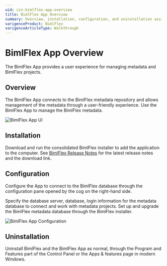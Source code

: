 ```yaml
---
uid: zzz-bimlflex-app-overview
title: BimlFlex App Overview
summary: Overview, installation, configuration, and uninstallation assistance for BimlFlex
varigenceProduct: BimlFlex
varigenceArticleType: Walkthrough
---
```

# BimlFlex App Overview

<!-- TODO: Delete -->

The BimlFlex App provides a user experience for managing metadata and BimlFlex projects.

## Overview

The BimlFlex App connects to the BimlFlex metadata repository and allows management of the metadata through a user-friendly experience. Use the BimlFlex App to manage the BimlFlex metadata.

![BimlFlex App UI](../user-guide/images/bimlflex-ss-app-startscreen.png)

## Installation

Download and run the consolidated BimlFlex installer to add the application to the computer. See [BimlFlex Release Notes](xref:bimlflex-release-notes) for the latest release notes and the download link.

## Configuration

Configure the App to connect to the BimlFlex database through the configuration pane opened by the cog on the right-hand side.

Specify the database server, database, login information for the metadata database to connect and work with metadata projects. Set up and upgrade the BimlFlex metadata database through the BimlFlex installer.

![BimlFlex App Configuration](../user-guide/images/bimlflex-ss-app-configure-connection.png)

## Uninstallation

Uninstall BimlFlex and the BimlFlex App as normal, through the Program and Features part of the Control Panel or the Apps & features page in modern Windows.
